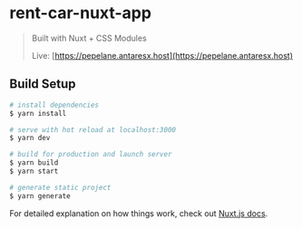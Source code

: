 # rent-car-nuxt-app

> Built with Nuxt + CSS Modules
>
> Live: [https://pepelane.antaresx.host](https://pepelane.antaresx.host)

## Build Setup

``` bash
# install dependencies
$ yarn install

# serve with hot reload at localhost:3000
$ yarn dev

# build for production and launch server
$ yarn build
$ yarn start

# generate static project
$ yarn generate
```

For detailed explanation on how things work, check out [Nuxt.js docs](https://nuxtjs.org).
